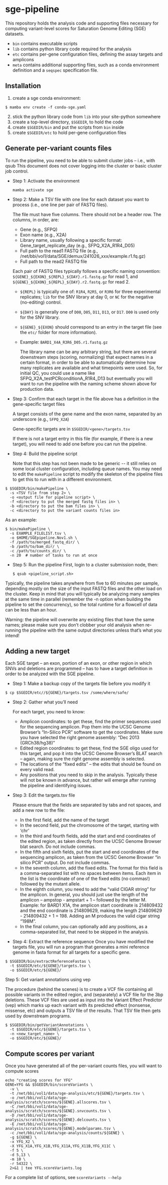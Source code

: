 # sge-pipeline

This repository holds the analysis code and supporting files necessary for computing variant-level scores for Saturation Genome Editing (SGE) datasets.

* `bin` contains executable scripts 
* `lib` contains python library code required for the analysis
* `etc` contains per-gene configuration files, defining the assay targets and amplicons
* `meta` contains additional supporting files, such as a conda environment definition and a `seqspec` specification file. 

## Installation
1. create a sge conda environment:
```
$ mamba env create -f conda-sge.yaml
```

2. stick the python library code from `lib` into your site-python somewhere
3. create a top-level directory, `$SGEDIR`, to hold the code
4. create `$SGEDIR/bin` and put the scripts from `bin` inside
5. create `$SGEDIR/etc` to hold per-gene configuration files


## Generate per-variant counts files
To run the pipeline, you need to be able to submit cluster jobs – i.e., with qsub  This document does not cover logging into the cluster or basic cluster job control. 

* Step 1: Activate the environment

  ```mamba activate sge```

* Step 2: Make a TSV file with one line for each dataset you want to process (i.e., one line per pair of FASTQ files).

  The file must have five columns. There should not be a header row.  The columns, in order, are:
  * Gene (e.g., SFPQ)
  * Exon name  (e.g., X2A)
  * Library name, usually following a specific format: Gene_target_replicate_day (e.g., SFPQ_X2A_R1R4_D05)
  * Full path to the read1 FASTQ file (e.g., /net/bbi/vol1/data/SGE/demux/241026_xxx/example.r1.fq.gz)
  * Full path to the read2 FASTQ file

  Each pair of FASTQ files typically follows a specific naming convention: `${GENE}_${EXON}_${REPL}_${DAY}.r1.fastq.gz` for read 1, and `${GENE}_${EXON}_${REPL}_${DAY}.r2.fastq.gz` for read 2.  
  * `${REPL}` is typically  one of: `R1R4`, `R2R5`, or `R3R6` for three experimental replicates; `lib` for the SNV library at day 0, or `NC` for the negative (no-editing) control.  
  * `${DAY}` is generally one of `D00`, `D05`, `D11`, `D13`, or `D17`.  `D00` is used only for the SNV library. 
  * `${GENE}_${EXON}` should correspond to an entry in the target file (see the `etc/` folder for more information).

  * Example: `BARD1_X4A_R3R6_D05.r1.fastq.gz` 

    The library name can be any arbitrary string, but there are several downstream steps (scoring, normalizing) that expect names in a certain format, in order to be able to automatically determine how many replicates are available and what timepoints were used.  So, for initial QC, you could use a name like SFPQ_X2A_testPCRconditionA_R1R4_D13 but eventually you will want to run the pipeline with the naming scheme shown above for production data.

* Step 3: Confirm that each target in the file above has a definition in the gene-specific target files

  A target consists of the gene name and the exon name, separated by an underscore (e.g., `SFPQ_X2A`)

  Gene-specific targets are in `$SGEDIR/<gene>/targets.tsv`

  If there is not a target entry in this file (for example, if there is a new target), you will need to add one before you can run the pipeline.
	
* Step 4: Build the pipeline script

  Note that this step has not been made to be generic -- it still relies on some local cluster configuration, including queue names.  You may need to edit the `makePipeline` script to modify the skeleton of the pipeline files to get this to run with in a different environment.

```
$ $SGEDIR/bin/makePipeline \
  -s <TSV file from step 2> \
  -o <output file for pipeline script> \
  -f <directory to put the merged fastq files in> \
  -b <directory to put the bam files in> \
  -c <directory to put the variant counts files in>
```

As an example:
```
$ bin/makePipeline \
  -s EXAMPLE_FILELIST.tsv \
  -o $HOME/SGEpipeline.Nov1.sh \
  -f /path/to/merged_fastq_dir/ \
  -b /path/to/bam_dir/ \
  -c /path/to/counts_dir/ \  
  -n 20  # number of tasks to run at once 
```

* Step 5: Run the pipeline
  First, login to a cluster submission node, then:
	```
	$ qsub <pipeline_script.sh>
	```

Typically, the pipeline takes anywhere from five to 60 minutes per sample, depending mostly on the size of the input FASTQ files and the other load on the cluster.  Keep in mind that you will typically be analyzing many samples at the same time in parallel (remember the -n option when building the pipeline to set the concurrency), so the total runtime for a flowcell of data can be less than an hour.

Warning: the pipeline will overwrite any existing files that have the same names; please make sure you don’t clobber your old analysis when re-running the pipeline with the same output directories unless that’s what you intend!  


## Adding a new target
Each SGE target – an exon, portion of an exon, or other region in which SNVs and deletions are programmed – has to have a target definition in order to be analyzed with the SGE pipeline.

* Step 1: Make a backup copy of the targets file before you modify it
```
$ cp $SGEDIR/etc//${GENE}/targets.tsv /some/where/safe/
```

* Step 2: Gather what you’ll need

  For each target, you need to know:
  * Amplicon coordinates: to get these, find the primer sequences used for the sequencing amplicon.  Pop them into the UCSC Genome Browser’s “In-Silico PCR” software to get the coordinates.  Make sure you have selected the right genome assembly: “Dec 2013 (GRCh38/hg38)”
  * Edited region coordinates: to get these, find the SGE oligo used for this target, and pop it into the UCSC Genome Browser’s BLAT search – again, making sure the right genome assembly is selected.  
  * The locations of the “fixed edits” – the edits that should be found on every valid read.
  * Any positions that you need to skip in the analysis.  Typically these will not be known in advance, but rather will emerge after running the pipeline and identifying issues.

* Step 3: Edit the targets.tsv file

  Please ensure that the fields are separated by tabs and not spaces, and add a new row to the file:
  * In the first field, add the name of the target
  * In the second field, put the chromosome of the target, starting with ‘chr’
  * In the third and fourth fields, add the start and end coordinates of the edited region, as taken directly from the UCSC Genome Browser blat search.  Do not include commas.
  * In the fifth and sixth fields, put the start and end coordinates of the sequencing amplicon, as taken from the UCSC Genome Browser “in silico PCR” output. Do not include commas.
  * In the seventh column, add the fixed edits.  The format for this field is a comma-separated list with no spaces between items. Each item in the list is the coordinate of one of the fixed edits (no commas!) followed by the mutant allele.  
  * In the eighth column, you need to add the “valid CIGAR string” for the amplicon.  In general, you should just use the length of the amplicon – ampstop - ampstart + 1 – followed by the letter M.  Example: for BARD1 X1A, the amplicon start coordinate is 214809432 and the end coordinate is 214809629, making the length 214809629 - 214809432 + 1 = 198. Adding an M produces the valid cigar string “198M”.
  * In the final column, you can optionally add any positions, as a comma-separated list, that need to be skipped in the analysis. 

* Step 4: Extract the reference sequence
Once you have modified the targets file, you will run a program that generates a mini reference genome in fasta format for all targets for a specific gene.
```
$ $SGEDIR/bin/extractReferenceFastas \
  -t $SGEDIR/etc/${GENE}/targets.tsv \
  -o $SGEDIR/etc/${GENE}/
```

Step 5: Get variant annotations using vep

  The procedure (behind the scenes) is to create a VCF file containing all possible variants in the edited region, and (separately) a VCF file for the 3bp deletions.  These VCF files are used as input into the Variant Effect Predictor (vep) which marks up each variant with its predicted effect (nonsense, missense, etc) and outputs a TSV file of the results.  That TSV file then gets used by downstream programs.

```
$ $SGEDIR/bin/getVariantAnnotations \
  -t $SGEDIR/etc/${GENE}/targets.tsv \
  -n <new_target_name> \
  -o $SGEDIR/etc/${GENE}/
```


## Compute scores per variant

Once you have generated all of the per-variant counts files, you will want to compute scores

```
echo "creating scores for YFG"
GENE=YFG && $SGEDIR/bin/scoreVariants \
  -v \
  -t /net/bbi/vol1/data/sge-analysis/etc/${GENE}/targets.tsv \
  -o /net/bbi/vol1/data/sge-analysis/scratch/scores/${GENE}.allscores.tsv \
  -C /net/bbi/vol1/data/sge-analysis/scratch/scores/${GENE}.snvcounts.tsv \
  -D /net/bbi/vol1/data/sge-analysis/scratch/scores/${GENE}.delcounts.tsv \
  -E /net/bbi/vol1/data/sge-analysis/scratch/scores/${GENE}.modelparams.tsv \
  -c /net/bbi/vol1/data/sge-analysis/counts/${GENE} \
  -g ${GENE} \
  -x YFG_X2 \
  -X YFG_X1A,YFG_X1B,YFG_X11A,YFG_X11B,YFG_X11C \
  -f 5 \
  -d 5,13 \
  -m 10 \
  -r 54322 \
  2>&1 | tee YFG.scoreVariants.log
```

For a complete list of options, see `scoreVariants --help`




